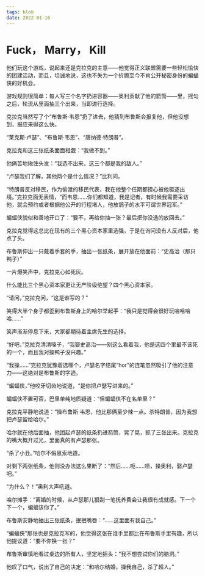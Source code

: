 ```yaml
---
tags: blob
date: 2022-01-16
---
```


# Fuck， Marry， Kill

他们玩这个游戏，说起来还是克拉克的主意——他觉得正义联盟需要一些轻松愉快的团建活动，而且，坦诚地说，这也不失为一个折腾至今不肯公开秘密身份的蝙蝠侠的好机会。

游戏规则很简单：每人写三个名字扔进容器——奥利贡献了他的箭筒——里，摇匀之后，轮流从里面抽三个出来，当即进行选择。

克拉克当然写了个“布鲁斯·韦恩”扔了进去，他猜到布鲁斯会报复他，但他没想到，报应来得这么快。



“莱克斯·卢瑟”、“布鲁斯·韦恩”、“唐纳德·特朗普”。

克拉克和这三张纸条面面相觑：“我做不到。”

他痛苦地揪住头发：“我选不出来，这三个都是我的敌人。”

“卢瑟我们了解，其他两个是什么情况？”比利问。

“特朗普反对移民，作为偷渡的移民代表，我在他整个任期都担心被他驱逐出境。”克拉克面无表情，“而韦恩……你们都知道，我是记者，有时候我需要采访他，就会预约或者根据他公开的行程堵人，他放鸽子的水平可谓世界冠军。”

蝙蝠侠貌似和善地开口了：“要不，再给你抽一张？最后把你没选的放回去。”

克拉克觉得这总比在现有的三个黑心资本家里选强，于是在询问没有人反对后，他点了头。

布鲁斯伸出一只戴着手套的手，抽出一张纸条，展开放在他面前：“史高治（那只鸭子）”

一片爆笑声中，克拉克心如死灰。

什么能比三个黑心资本家更让无产阶级绝望？四个黑心资本家。

“请问，”克拉克问，“这是谁写的？”

笑得大半个身子都歪到布鲁斯身上的哈尔举起手：“我只是觉得会很好玩哈哈哈哈……”

笑声渐渐停息下来，大家都期待着主席先生的选择。

“好吧，”克拉克清清嗓子，“我娶史高治——别这么看着我，他是这四个里最不该死的一个，而且我对操鸭子没兴趣。”

“我操……”克拉克犹豫着选哪个，卢瑟名字结尾“hor”的连笔忽然吸引了他的注意力——这绝对是布鲁斯的字迹。

“蝙蝠侠，”他咬牙切齿地说道，“是你把卢瑟写进来的。”

蝙蝠侠不置可否，巴里单纯地质疑道：“但蝙蝠侠不在名单里？”

克拉克平静地说道：“操布鲁斯·韦恩，他比那俩至少辣一点。杀特朗普，因为我想把卢瑟留给哈尔。”

哈尔就在他后面抽，他团起卢瑟的纸条扔进箭筒，晃了晃，抓了三张出来。克拉克的嘴大概开过光，里面真的有卢瑟那张。

“杀了小丑。”哈尔不假思索地道。

对剩下两张纸条，他则没办法这么果断了：“然后……呃……啧，操奥利，娶卢瑟吧。”

“为什么？！”奥利大声吼道。

哈尔摊手：“离婚的时候，从卢瑟那儿狠刮一笔抚养费会让我很有成就感。下一个下一个，蝙蝠该你了。”

布鲁斯安静地抽出三张纸条，抿抿嘴唇：“……这里面有我自己。”

“蝙蝠侠”那张也是克拉克写的，他觉得这张在谁手里都比在布鲁斯手里有趣，所以他提议道：“要不你换一张？”

布鲁斯审慎地看过桌边的所有人，坚定地摇头：“我不想尝试你们的脑洞。”

他叹了口气，说出了自己的决定：“和哈尔结婚，操我自己，杀了超人。”
